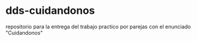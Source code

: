 # dds-cuidandonos
repositorio para la entrega del trabajo practico por parejas con el enunciado "Cuidandonos"
